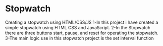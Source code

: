 # Stopwatch
Creating a stopwatch using HTML/CSS/JS
1-In this project i have created a simple stopwatch using HTML CSS and JavaScript.
2-In the Stopwatch there are three buttons start, pause, and reset for operating the stopwatch.
3-The main logic use in this stopwatch project is the set interval function
